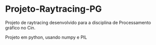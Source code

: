 # Projeto-Raytracing-PG
Projeto de raytracing desenvolvido para a disciplina de Processamento gráfico no Cin.

Projeto em python, usando numpy e PIL

